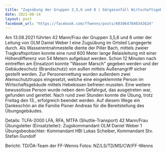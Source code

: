 ```yaml
---
title: "Zugsübung der Gruppen 3,5,6 und 8 | Gärgasunfall Wirtschaftsgebäude mit vermissten Personen / Gebäudeschutzmaßnahmen"
date: 2021-08-14
layout: post
facebook_url: "https://facebook.com/ffwenns/posts/6030647840343624"
---
```


Am 13.08.2021 führten 42 Mann/Frau der Gruppen 3,5,6 und 8 unter der Leitung von OLM Daniel Weber I eine Zugsübung im Ortsteil Langegerte durch. Als Wasserentnahmestelle diente der Piller Bach, mittels zweier Tragkraftspritzen konnte eine rund 600 Meter lange Relaisleitung mit einer Höhendifferenz von 54 Metern aufgebaut werden. Schon 12 Minuten nach eintreffen am Einsatzort konnte "Wasser Marsch" gegeben werden und der Gebäudeschutz (Brandschutz) von außen mittels Außenangriff sicher gestellt werden. Zur Personenrettung wurden außerdem zwei Atemschutztrupps eingesetzt, welche eine eingeklemmte Person im Wirtschaftsgebäude mittels Hebekissen befreien mussten. Eine weitere bewusstlose Person wurde neben dem Gefahrgut, das ausgetreten war, gefunden und gerettet. Nach rund zwei Stunden konnte die Übung, trotz Freitag den 13., erfolgreich beendet werden. Auf diesem Wege ein Dankeschön an die Familie Pixner Andreas für die Bereitstellung des Übungsgebäudes. 

Details:
TLFA-2000 LFA, RFA, MTFA (Shuttle-Transport)
42 Mann/Frau
Übungsleiter (Einsatzleiter): Zugskommandant OLM Daniel Weber 1
Übungsbeobachter: Kommandant HBI Lukas Scheiber, Kommandant Stv. Stefan Gundolf

Bericht: TD/ÖA-Team der FF-Wenns
Fotos: NZ/LS/TD/MS/CW/FF-Wenns